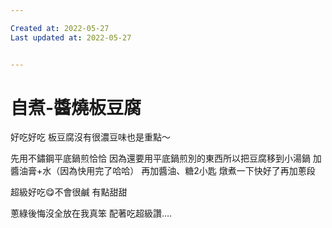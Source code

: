 ```yaml
---

Created at: 2022-05-27
Last updated at: 2022-05-27


---
```


# 自煮-醬燒板豆腐


好吃好吃 板豆腐沒有很濃豆味也是重點～

先用不鏽鋼平底鍋煎恰恰
因為還要用平底鍋煎別的東西所以把豆腐移到小湯鍋
加醬油膏+水（因為快用完了哈哈）
再加醬油、糖2小匙
燉煮一下快好了再加蔥段

超級好吃😋不會很鹹 有點甜甜

蔥綠後悔沒全放在我真笨 配著吃超級讚….

